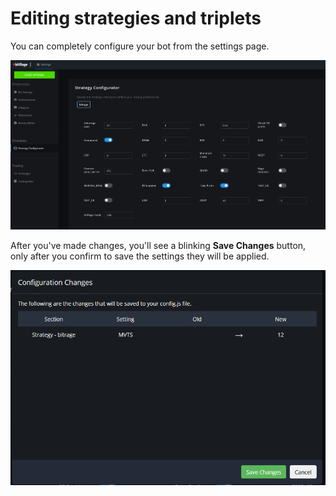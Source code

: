 # Editing strategies and triplets

You can completely configure your bot from the settings page. 

![](../../.gitbook/assets/image%20%2820%29.png)

  
After you've made changes, you'll see a blinking **Save Changes** button, only after you confirm to save the settings they will be applied.

![](../../.gitbook/assets/image%20%2815%29.png)

